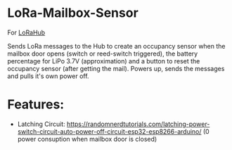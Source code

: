 # LoRa-Mailbox-Sensor
For [LoRaHub](https://github.com/Chreece/LoRaHub)

Sends LoRa messages to the Hub to create an occupancy sensor when the mailbox door opens (switch or reed-switch triggered), the battery percentage for LiPo 3.7V (approximation) and a button to reset the occupancy sensor (after getting the mail).
Powers up, sends the messages and pulls it's own power off.

# Features:
- Latching Circuit: 
https://randomnerdtutorials.com/latching-power-switch-circuit-auto-power-off-circuit-esp32-esp8266-arduino/
(0 power consuption when mailbox door is closed)
